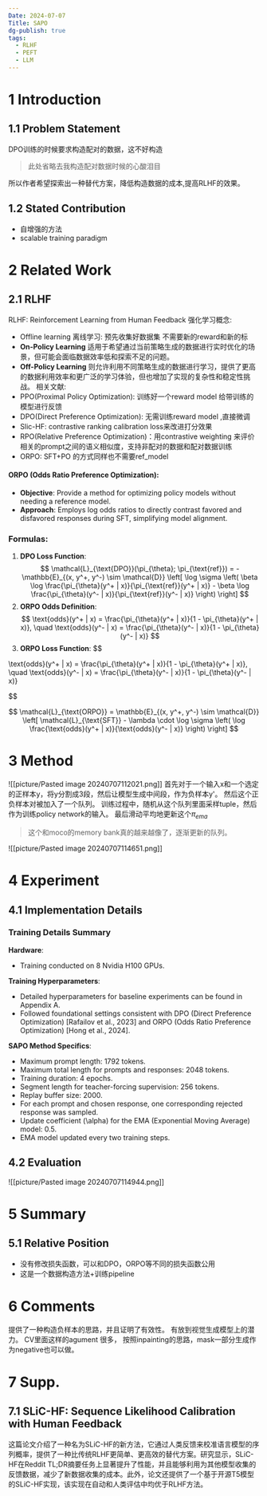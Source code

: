 ```yaml
---
Date: 2024-07-07
Title: SAPO
dg-publish: true
tags:
  - RLHF
  - PEFT
  - LLM
---
```


# 1 Introduction

## 1.1 Problem Statement
DPO训练的时候要求构造配对的数据，这不好构造
> 此处省略去我构造配对数据时候的心酸泪目

所以作者希望探索出一种替代方案，降低构造数据的成本,提高RLHF的效果。 

## 1.2 Stated Contribution

- 自增强的方法
- scalable training paradigm 


# 2 Related Work

## 2.1  RLHF
RLHF: Reinforcement Learning from Human Feedback
强化学习概念: 
- Offline learning 离线学习: 预先收集好数据集 不需要新的reward和新的标
- **On-Policy Learning** 适用于希望通过当前策略生成的数据进行实时优化的场景，但可能会面临数据效率低和探索不足的问题。
- **Off-Policy Learning** 则允许利用不同策略生成的数据进行学习，提供了更高的数据利用效率和更广泛的学习体验，但也增加了实现的复杂性和稳定性挑战。
相关文献: 
- PPO(Proximal Policy Optimization): 训练好一个reward model 给带训练的模型进行反馈 
- DPO(Direct Preference Optimization): 无需训练reward model ,直接微调
- Slic-HF: contrastive ranking calibration loss来改进打分效果
- RPO(Relative Preference Optimization)：用contrastive weighting 来评价相关的prompt之间的语义相似度，支持非配对的数据和配对数据训练
- ORPO: SFT+PO 的方式同样也不需要ref_model 
#### ORPO (Odds Ratio Preference Optimization):
- **Objective**: Provide a method for optimizing policy models without needing a reference model.
- **Approach**: Employs log odds ratios to directly contrast favored and disfavored responses during SFT, simplifying model alignment.

### Formulas:
1. **DPO Loss Function**:
$$
   \mathcal{L}_{\text{DPO}}(\pi_{\theta}; \pi_{\text{ref}}) = -\mathbb{E}_{(x, y^+, y^-) \sim \mathcal{D}} \left[ \log \sigma \left( \beta \log \frac{\pi_{\theta}(y^+ | x)}{\pi_{\text{ref}}(y^+ | x)} - \beta \log \frac{\pi_{\theta}(y^- | x)}{\pi_{\text{ref}}(y^- | x)} \right) \right]
$$
2. **ORPO Odds Definition**:
$$   
   \text{odds}(y^+ | x) = \frac{\pi_{\theta}(y^+ | x)}{1 - \pi_{\theta}(y^+ | x)}, \quad \text{odds}(y^- | x) = \frac{\pi_{\theta}(y^- | x)}{1 - \pi_{\theta}(y^- | x)}
   $$
3. **ORPO Loss Function**:
$$

  \text{odds}(y^+ | x) = \frac{\pi_{\theta}(y^+ | x)}{1 - \pi_{\theta}(y^+ | x)}, \quad \text{odds}(y^- | x) = \frac{\pi_{\theta}(y^- | x)}{1 - \pi_{\theta}(y^- | x)}
  
$$


$$
   \mathcal{L}_{\text{ORPO}} = \mathbb{E}_{(x, y^+, y^-) \sim \mathcal{D}} \left[ \mathcal{L}_{\text{SFT}} - \lambda \cdot \log \sigma \left( \log \frac{\text{odds}(y^+ | x)}{\text{odds}(y^- | x)} \right) \right]
   $$
# 3 Method
![[picture/Pasted image 20240707112021.png]]
首先对于一个输入x和一个选定的正样本y，将y分割成3段，然后让模型生成中间段，作为负样本y'。 然后这个正负样本对被加入了一个队列。 训练过程中，随机从这个队列里面采样tuple，然后作为训练policy network的输入。 最后滑动平均地更新这个$\pi_{ema}$ 

> 这个和moco的memory bank真的越来越像了，逐渐更新的队列。 

![[picture/Pasted image 20240707114651.png]]

# 4 Experiment
## 4.1 Implementation Details  
### Training Details Summary

**Hardware**:
- Training conducted on 8 Nvidia H100 GPUs.

**Training Hyperparameters**:
- Detailed hyperparameters for baseline experiments can be found in Appendix A.
- Followed foundational settings consistent with DPO (Direct Preference Optimization) [Rafailov et al., 2023] and ORPO (Odds Ratio Preference Optimization) [Hong et al., 2024].

**SAPO Method Specifics**:
- Maximum prompt length: 1792 tokens.
- Maximum total length for prompts and responses: 2048 tokens.
- Training duration: 4 epochs.
- Segment length for teacher-forcing supervision: 256 tokens.
- Replay buffer size: 2000.
- For each prompt and chosen response, one corresponding rejected response was sampled.
- Update coefficient \(\alpha\) for the EMA (Exponential Moving Average) model: 0.5.
- EMA model updated every two training steps.

## 4.2 Evaluation 
![[picture/Pasted image 20240707114944.png]]
# 5 Summary

## 5.1 Relative Position
- 没有修改损失函数，可以和DPO，ORPO等不同的损失函数公用
- 这是一个数据构造方法+训练pipeline 
# 6 Comments

提供了一种构造负样本的思路，并且证明了有效性。 有放到视觉生成模型上的潜力。 
CV里面这样的agument 很多， 按照inpainting的思路，mask一部分生成作为negative也可以做。 

# 7 Supp. 

## 7.1 SLiC-HF: Sequence Likelihood Calibration with Human Feedback

这篇论文介绍了一种名为SLiC-HF的新方法，它通过人类反馈来校准语言模型的序列概率，提供了一种比传统RLHF更简单、更高效的替代方案。研究显示，SLiC-HF在Reddit TL;DR摘要任务上显著提升了性能，并且能够利用为其他模型收集的反馈数据，减少了新数据收集的成本。此外，论文还提供了一个基于开源T5模型的SLiC-HF实现，该实现在自动和人类评估中均优于RLHF方法。


